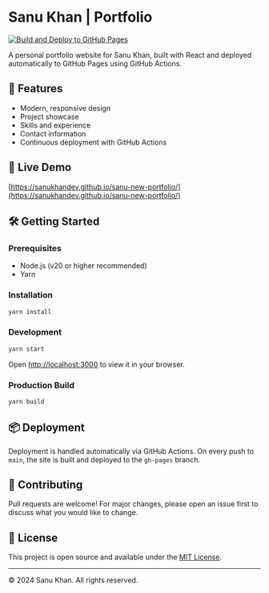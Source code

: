 # Sanu Khan | Portfolio

[![Build and Deploy to GitHub Pages](https://github.com/sanukhandev/sanu-new-portfolio/actions/workflows/deploy.yml/badge.svg)](https://github.com/sanukhandev/sanu-new-portfolio/actions/workflows/deploy.yml)

A personal portfolio website for Sanu Khan, built with React and deployed automatically to GitHub Pages using GitHub Actions.

## 🌟 Features
- Modern, responsive design
- Project showcase
- Skills and experience
- Contact information
- Continuous deployment with GitHub Actions

## 🚀 Live Demo
[https://sanukhandev.github.io/sanu-new-portfolio/](https://sanukhandev.github.io/sanu-new-portfolio/)

## 🛠️ Getting Started

### Prerequisites
- Node.js (v20 or higher recommended)
- Yarn

### Installation
```bash
yarn install
```

### Development
```bash
yarn start
```
Open [http://localhost:3000](http://localhost:3000) to view it in your browser.

### Production Build
```bash
yarn build
```

## 📦 Deployment
Deployment is handled automatically via GitHub Actions. On every push to `main`, the site is built and deployed to the `gh-pages` branch.

## 🤝 Contributing
Pull requests are welcome! For major changes, please open an issue first to discuss what you would like to change.

## 📄 License
This project is open source and available under the [MIT License](LICENSE).

---

© 2024 Sanu Khan. All rights reserved.
